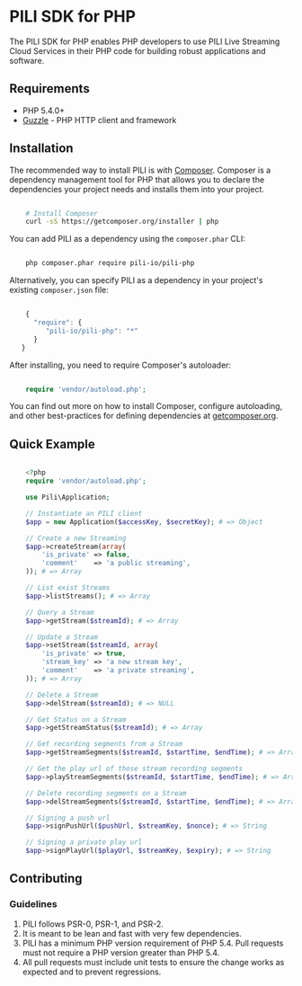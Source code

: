 # PILI SDK for PHP

The PILI SDK for PHP enables PHP developers to use PILI Live Streaming Cloud Services in their PHP code for building robust applications and software.


## Requirements

- PHP 5.4.0+
- [Guzzle](https://github.com/guzzle/guzzle) - PHP HTTP client and framework

## Installation

The recommended way to install PILI is with [Composer](http://getcomposer.org). 
Composer is a dependency management tool for PHP that allows you to declare the 
dependencies your project needs and installs them into your project.

```bash

    # Install Composer
    curl -sS https://getcomposer.org/installer | php
```

You can add PILI as a dependency using the `composer.phar` CLI:

```bash

    php composer.phar require pili-io/pili-php
```

Alternatively, you can specify PILI as a dependency in your project's
existing `composer.json` file:

```js

    {
      "require": {
         "pili-io/pili-php": "*"
      }
   }
 ```

After installing, you need to require Composer's autoloader:

```php

    require 'vendor/autoload.php';
```

You can find out more on how to install Composer, configure autoloading, and
other best-practices for defining dependencies at [getcomposer.org](http://getcomposer.org).


## Quick Example

```php

    <?php
    require 'vendor/autoload.php';

    use Pili\Application;

    // Instantiate an PILI client
    $app = new Application($accessKey, $secretKey); # => Object

    // Create a new Streaming
    $app->createStream(array(
        'is_private' => false, 
        'comment'    => 'a public streaming',
    )); # => Array

    // List exist Streams
    $app->listStreams(); # => Array

    // Query a Stream
    $app->getStream($streamId); # => Array

    // Update a Stream
    $app->setStream($streamId, array(
        'is_private' => true, 
        'stream_key' => 'a new stream key', 
        'comment'    => 'a private streaming',
    )); # => Array

    // Delete a Stream
    $app->delStream($streamId); # => NULL

    // Get Status on a Stream
    $app->getStreamStatus($streamId); # => Array

    // Get recording segments from a Stream
    $app->getStreamSegments($streamId, $startTime, $endTime); # => Array

    // Get the play url of those stream recording segments
    $app->playStreamSegments($streamId, $startTime, $endTime); # => Array

    // Delete recording segments on a Stream
    $app->delStreamSegments($streamId, $startTime, $endTime); # => Array

    // Signing a push url
    $app->signPushUrl($pushUrl, $streamKey, $nonce); # => String

    // Signing a private play url
    $app->signPlayUrl($playUrl, $streamKey, $expiry); # => String
```


## Contributing

### Guidelines

1. PILI follows PSR-0, PSR-1, and PSR-2.
2. It is meant to be lean and fast with very few dependencies.
3. PILI has a minimum PHP version requirement of PHP 5.4. Pull requests must
   not require a PHP version greater than PHP 5.4.
4. All pull requests must include unit tests to ensure the change works as
   expected and to prevent regressions.
